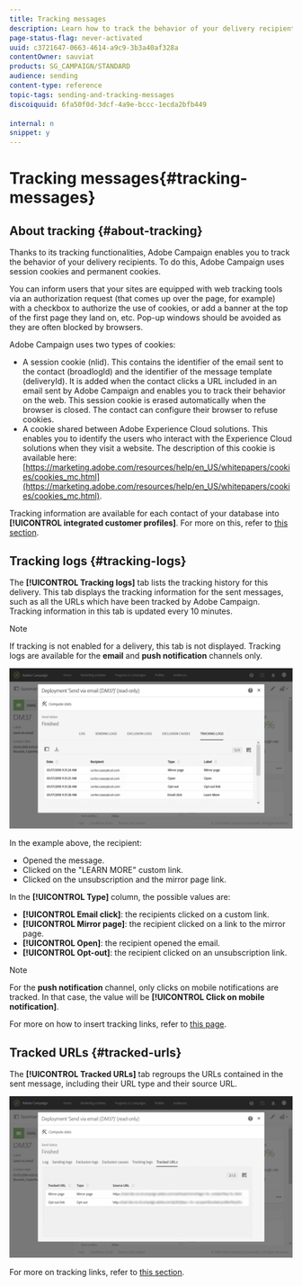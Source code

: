 ```yaml
---
title: Tracking messages
description: Learn how to track the behavior of your delivery recipients.
page-status-flag: never-activated
uuid: c3721647-0663-4614-a9c9-3b3a40af328a
contentOwner: sauviat
products: SG_CAMPAIGN/STANDARD
audience: sending
content-type: reference
topic-tags: sending-and-tracking-messages
discoiquuid: 6fa50f0d-3dcf-4a9e-bccc-1ecda2bfb449

internal: n
snippet: y
---
```


# Tracking messages{#tracking-messages}

## About tracking {#about-tracking}

Thanks to its tracking functionalities, Adobe Campaign enables you to track the behavior of your delivery recipients. To do this, Adobe Campaign uses session cookies and permanent cookies.

You can inform users that your sites are equipped with web tracking tools via an authorization request (that comes up over the page, for example) with a checkbox to authorize the use of cookies, or add a banner at the top of the first page they land on, etc. Pop-up windows should be avoided as they are often blocked by browsers.

Adobe Campaign uses two types of cookies:

* A session cookie (nlid). This contains the identifier of the email sent to the contact (broadlogId) and the identifier of the message template (deliveryId). It is added when the contact clicks a URL included in an email sent by Adobe Campaign and enables you to track their behavior on the web. This session cookie is erased automatically when the browser is closed. The contact can configure their browser to refuse cookies.
* A cookie shared between Adobe Experience Cloud solutions. This enables you to identify the users who interact with the Experience Cloud solutions when they visit a website. The description of this cookie is available here: [https://marketing.adobe.com/resources/help/en_US/whitepapers/cookies/cookies_mc.html](https://marketing.adobe.com/resources/help/en_US/whitepapers/cookies/cookies_mc.html).

Tracking information are available for each contact of your database into **[!UICONTROL integrated customer profiles]**. For more on this, refer to [this section](../../audiences/using/integrated-customer-profile.md).

## Tracking logs {#tracking-logs}

The **[!UICONTROL Tracking logs]** tab lists the tracking history for this delivery. This tab displays the tracking information for the sent messages, such as all the URLs which have been tracked by Adobe Campaign. Tracking information in this tab is updated every 10 minutes.

>[!NOTE]
>
>If tracking is not enabled for a delivery, this tab is not displayed. Tracking logs are available for the **email** and **push notification** channels only.

![](assets/tracking_logs.png)

In the example above, the recipient:

* Opened the message.
* Clicked on the "LEARN MORE" custom link.
* Clicked on the unsubscription and the mirror page link.

In the **[!UICONTROL Type]** column, the possible values are:

* **[!UICONTROL Email click]**: the recipients clicked on a custom link. 
* **[!UICONTROL Mirror page]**: the recipient clicked on a link to the mirror page. 
* **[!UICONTROL Open]**: the recipient opened the email.
* **[!UICONTROL Opt-out]**: the recipient clicked on an unsubscription link.

>[!NOTE]
>
>For the **push notification** channel, only clicks on mobile notifications are tracked. In that case, the value will be **[!UICONTROL Click on mobile notification]**.

For more on how to insert tracking links, refer to [this page](../../designing/using/links.md#inserting-a-link).

## Tracked URLs {#tracked-urls}

The **[!UICONTROL Tracked URLs]** tab regroups the URLs contained in the sent message, including their URL type and their source URL.

![](assets/sending_delivery6.png)

For more on tracking links, refer to [this section](../../designing/using/links.md#about-tracked-urls).
